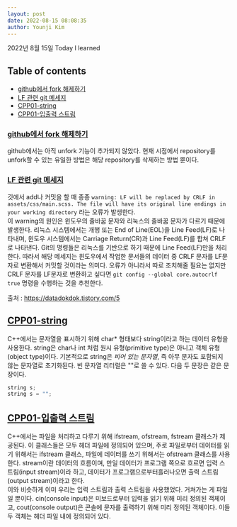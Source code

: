 ```yaml
---
layout: post
date: 2022-08-15 08:08:35
author: Younji Kim
---
```


2022년 8월 15일 Today I learned

## Table of contents
- [github에서 fork 해제하기](#github에서-fork-해제하기)
- [LF 관련 git 메세지](#LF-관련-git-메세지)
- [CPP01-string](#CPP01-string)
- [CPP01-입출력 스트림](#CPP01-입출력-스트림)

### [github에서 fork 해제하기](#github에서-fork-해제하기)
github에서는 아직 unfork 기능이 추가되지 않았다. 현재 시점에서 repository를 unfork할 수 있는 유일한 방법은 해당 repository를 삭제하는 방법 뿐이다.


### [LF 관련 git 메세지](#LF-관련-git-메세지)
깃에서 add나 커밋을 할 때 종종 `warning: LF will be replaced by CRLF in assets/css/main.scss. The file will have its original line endings in your working directory` 라는 오류가 발생한다. <br>
이 warning의 원인은 윈도우의 줄바꿈 문자와 리눅스의 줄바꿈 문자가 다르기 때문에 발생한다. 리눅스 시스템에서는 개행 또는 End of Line(EOL)을 Line Feed(LF)로 나타내며, 윈도우 시스템에서는 Carriage Return(CR)과 Line Feed(LF)를 합쳐 CRLF로 나타낸다. Git의 명령들은 리눅스를 기반으로 하기 때문에 Line Feed(LF)만을 처리한다. 따라서 해당 메세지는 윈도우에서 작업한 문서들의 데이터 중 CRLF 문자를 LF문자로 변환해서 커밋할 것이라는 의미다. 오류가 아니라서 따로 조치해줄 필요는 없지만 CRLF 문자를 LF문자로 변환하고 싶다면 `git config --global core.autocrlf true` 명령을 수행하는 것을 추천한다.

출처 : https://datadokdok.tistory.com/5

## [CPP01-string](#CPP01-string)
C++에서는 문자열을 표시하기 위해 char* 형태보다 string이라고 하는 데이터 유형을 사용한다. string은 char나 int 처럼 원시 유형(primitive type)은 아니고 객체 유형(object type)이다. 기본적으로 string은 *비어 있는 문자열*, 즉 아무 문자도 포함되지 않는 문자열로 초기화된다. 빈 문자열 리터럴은 ""로 쓸 수 있다. 다음 두 문장은 같은 문장이다.
```c++
string s;
string s = "";
```


## [CPP01-입출력 스트림](#CPP01-입출력-스트림)
C++에서는 파일을 처리하고 다루기 위해 ifstream, ofstream, fstream 클래스가 제공된다. 이 클래스들은 모두 <fstream> 헤더 파일에 정의되어 있으며, 주로 파일로부터 데이터를 읽기 위해서는 ifstream 클래스, 파일에 데이터를 쓰기 위해서는 ofstream 클래스를 사용한다. stream이란 데이터의 흐름이며, 만일 데이터가 프로그램 쪽으로 흐르면 입력 스트림(input stream)이라 하고, 데이터가 프로그램으로부터흘러나오면 출력 스트림(output stream)이라고 한다. <br>
이와 비슷하게 이미 우리는 입력 스트림과 출력 스트림을 사용했었다. 거쳐가는 게 파일일 뿐이다. cin(console input)은 미보드로부터 입력을 읽기 위해 미리 정의된 객체이고, cout(console output)은 콘솔에 문자를 출력하기 위해 미리 정의된 객체이다. 이들 두 객체는 <iostream> 헤더 파일 내에 정의되어 있다.

